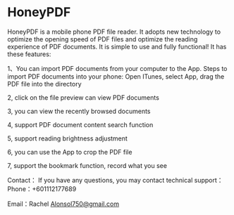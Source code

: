 # HoneyPDF


HoneyPDF is a mobile phone PDF file reader. It adopts new technology to optimize the opening speed of PDF files and optimize the reading experience of PDF documents. It is simple to use and fully functional! It has these features:

1、You can import PDF documents from your computer to the App. Steps to import PDF documents into your phone: Open ITunes, select App, drag the PDF file into the directory 

2, click on the file preview can view PDF documents 

3, you can view the recently browsed documents

4, support PDF document content search function 

5, support reading brightness adjustment 

6, you can use the App to crop the PDF file

7, support the bookmark function, record what you see

Contact： If you have any questions, you may contact technical support： Phone：+601112177689

Email：Rachel Alonsol750@gmail.com
